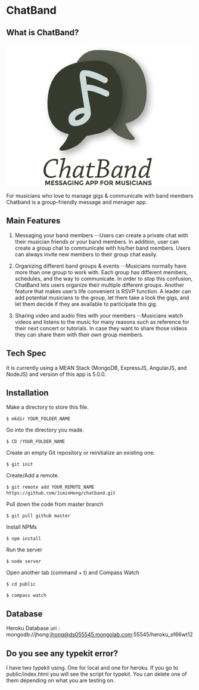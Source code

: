 # ChatBand

## What is ChatBand?
![alt text](https://github.com/JiminHong/chatband/blob/master/public/img/chatband_logo.png "Logo Title Text 1")


For musicians who love to manage gigs & communicate with band members Chatband is a group-friendly message and menager app.

## Main Features

1. Messaging your band members
⋅⋅⋅Users can create a private chat with their musician
friends or your band members. In addition, user can create
a group chat to communicate with his/her band
members. Users can always invite new members to their
group chat easily.

2. Organizing different band groups & events
⋅⋅⋅Musicians normally have more than one group to
work with. Each group has different members, schedules,
and the way to communicate. In order to stop this
confusion, ChatBand lets users organize their multiple
different groups. Another feature that makes
user’s life convenient is RSVP function. A leader can
add potential musicians to the group, let them
take a look the gigs, and let them decide if they are
available to participate this gig.

3. Sharing video and audio files with your members
⋅⋅⋅Musicians watch videos and listens to the music for
many reasons such as reference for their next concert or
tutorials. In case they want to share those videos
they can share them with their own group members.

## Tech Spec
It is currently using a MEAN Stack (MongoDB, ExpressJS, AngularJS, and NodeJS) and version of this app is 5.0.0.

## Installation

Make a directory to store this file.
```
$ mkdir YOUR_FOLDER_NAME
```

Go into the directory you made.
```
$ CD /YOUR_FOLDER_NAME
```

Create an empty Git repository or reinitialize an existing one.
```
$ git init
```

Create/Add a remote.
```
$ git remote add YOUR_REMOTE_NAME https://github.com/JiminHong/chatband.git
```

Pull down the code from master branch
```
$ git pull github master
```

Install NPMs

```
$ npm install
```

Run the server

```
$ node server
```

Open another tab (command + t) and Compass Watch

```
$ cd public
```
```
$ compass watch
```

## Database
Heroku Database uri : mongodb://jhong:jhong@ds055545.mongolab.com:55545/heroku_sf66wt12

## Do you see any typekit error?
I have two typekit using. One for local and one for heroku. If you go to public/index.html you will see the script for typekit. You can delete one of them depending on what you are testing on.
